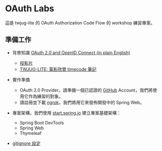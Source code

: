 # OAuth Labs

這是 twjug-lite 的 OAuth Authorization Code Flow 的 workshop 練習專案。

## 準備工作

* 背景知識 [OAuth 2.0 and OpenID Connect (in plain English)](https://www.youtube.com/watch?v=996OiexHze0&feature=youtu.be)
  * [投影片](https://speakerdeck.com/nbarbettini/oauth-and-openid-connect-in-plain-english)
  * [TWJUG-LITE: 電影欣賞 timecode 筆記](https://medium.com/@qrtt1/%E9%9B%BB%E5%BD%B1%E6%AC%A3%E8%B3%9E-oauth-2-0-and-openid-connect-in-plain-english-787d0937e442)

* 實作準備
  * OAuth 2.0 Provider。請準備一個已認證的 [GitHub](https://github.com/) Account，我們將使用它作為練習的對象。
  * 請註冊並下載 [ngrok](https://ngrok.com/)，我們將用它來發佈開發中的 Spring Web。

* 專案架構，我們使用 [start.spring.io](https://start.spring.io/#!type=gradle-project&language=java&platformVersion=2.2.4.RELEASE&packaging=jar&jvmVersion=1.8&groupId=twjug.lite&artifactId=oauth&name=oauth&description=Demo%20project%20for%20Spring%20Boot&packageName=twjug.lite.oauth&dependencies=devtools,web,thymeleaf) 建立專案基礎架構：
    * Spring Boot DevTools
    * Spring Web
    * Thymeleaf
* [gitignore 設定](https://www.gitignore.io/api/java,gradle,java-web,intellij)

